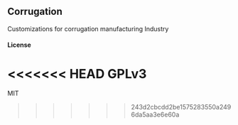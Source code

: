 ## Corrugation

Customizations for corrugation manufacturing Industry

#### License

<<<<<<< HEAD
GPLv3
=======
MIT
>>>>>>> 243d2cbcdd2be1575283550a2496da5aa3e6e60a
